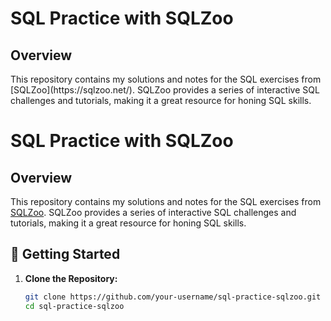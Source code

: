 <h1 align="left"> SQL Practice with SQLZoo </h1>

<h2 align="left"> Overview </h2>

<p align="left">
  This repository contains my solutions and notes for the SQL exercises from [SQLZoo](https://sqlzoo.net/). SQLZoo provides a series of interactive SQL challenges and tutorials, making it a great resource for honing SQL skills.
</p>




# SQL Practice with SQLZoo

## Overview

This repository contains my solutions and notes for the SQL exercises from [SQLZoo](https://sqlzoo.net/). SQLZoo provides a series of interactive SQL challenges and tutorials, making it a great resource for honing SQL skills.

## 🚀 Getting Started

1. **Clone the Repository:**
   ```bash
   git clone https://github.com/your-username/sql-practice-sqlzoo.git
   cd sql-practice-sqlzoo
